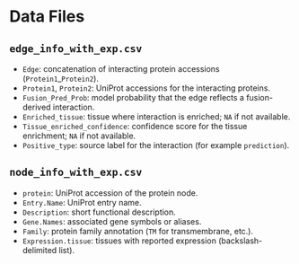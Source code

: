 # Data Files

## `edge_info_with_exp.csv`
- `Edge`: concatenation of interacting protein accessions (`Protein1`_`Protein2`).
- `Protein1`, `Protein2`: UniProt accessions for the interacting proteins.
- `Fusion_Pred_Prob`: model probability that the edge reflects a fusion-derived interaction.
- `Enriched_tissue`: tissue where interaction is enriched; `NA` if not available.
- `Tissue_enriched_confidence`: confidence score for the tissue enrichment; `NA` if not available.
- `Positive_type`: source label for the interaction (for example `prediction`).

## `node_info_with_exp.csv`
- `protein`: UniProt accession of the protein node.
- `Entry.Name`: UniProt entry name.
- `Description`: short functional description.
- `Gene.Names`: associated gene symbols or aliases.
- `Family`: protein family annotation (`TM` for transmembrane, etc.).
- `Expression.tissue`: tissues with reported expression (backslash-delimited list).

